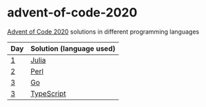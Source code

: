 # advent-of-code-2020

[Advent of Code 2020](https://adventofcode.com/2020/) solutions in different programming languages

| Day | Solution (language used) |
| - | - |
| [1](https://adventofcode.com/2020/day/1) | [Julia](1) |
| [2](https://adventofcode.com/2020/day/2) | [Perl](2) |
| [3](https://adventofcode.com/2020/day/3) | [Go](3) |
| [3](https://adventofcode.com/2020/day/4) | [TypeScript](4) |

